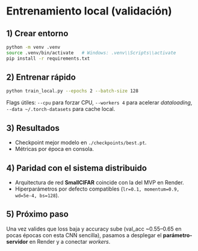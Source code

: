 
# Entrenamiento local (validación)

## 1) Crear entorno
```bash
python -m venv .venv
source .venv/bin/activate   # Windows: .venv\\Scripts\\activate
pip install -r requirements.txt
```

## 2) Entrenar rápido
```bash
python train_local.py --epochs 2 --batch-size 128
```
Flags útiles: `--cpu` para forzar CPU, `--workers 4` para acelerar *dataloading*, `--data ~/.torch-datasets` para cache local.

## 3) Resultados
- Checkpoint mejor modelo en `./checkpoints/best.pt`.
- Métricas por época en consola.

## 4) Paridad con el sistema distribuido
- Arquitectura de red **SmallCIFAR** coincide con la del MVP en Render.
- Hiperparámetros por defecto compatibles (`lr=0.1, momentum=0.9, wd=5e-4, bs=128`).

## 5) Próximo paso
Una vez valides que loss baja y accuracy sube (val_acc ~0.55–0.65 en pocas épocas con esta CNN sencilla), pasamos a desplegar el **parámetro-servidor** en Render y a conectar *workers*.
